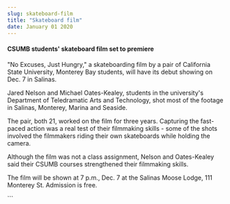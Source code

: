 ```yaml
---
slug: skateboard-film
title: "Skateboard film"
date: January 01 2020
---
```


 
<h4>CSUMB students' skateboard film set to premiere</h4>
<p>
  "No Excuses, Just Hungry," a skateboarding film by a pair of California State
  University, Monterey Bay students, will have its debut showing on Dec. 7 in
  Salinas.
</p>
<p>
  Jared Nelson and Michael Oates-Kealey, students in the university's Department
  of Teledramatic Arts and Technology, shot most of the footage in Salinas,
  Monterey, Marina and Seaside.
</p>
<p>
  The pair, both 21, worked on the film for three years. Capturing the
  fast-paced action was a real test of their filmmaking skills - some of the
  shots involved the filmmakers riding their own skateboards while holding the
  camera.
</p>
<p>
  Although the film was not a class assignment, Nelson and Oates-Kealey said
  their CSUMB courses strengthened their filmmaking skills.
</p>
<p>
  The film will be shown at 7 p.m., Dec. 7 at the Salinas Moose Lodge, 111
  Monterey St. Admission is free.
</p>
```
